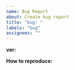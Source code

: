 ```yaml
---
name: Bug Report
about: Create bug report
title: "bug: "
labels: "bug"
assignees: ""
---
```


**ver:**

<!-- Description(current vs expected behavior) -->


**How to reproduce:**
